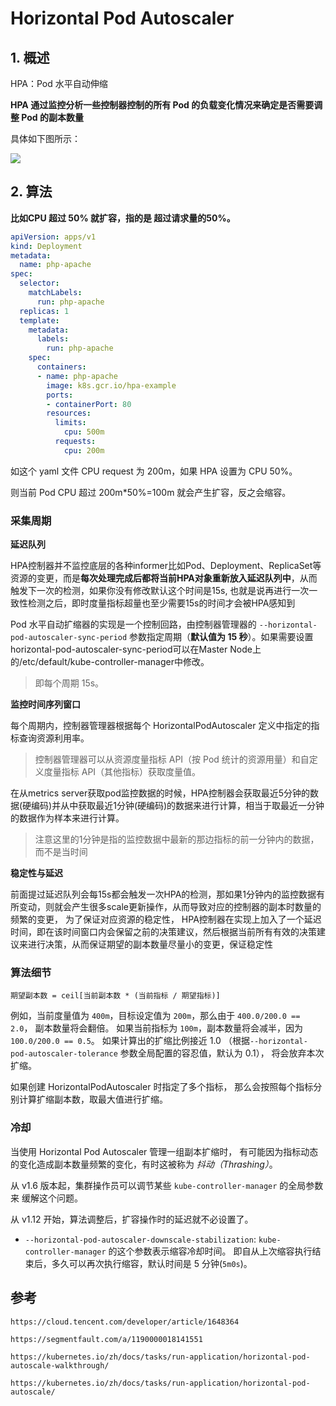 # Horizontal Pod Autoscaler

## 1. 概述

HPA：Pod 水平自动伸缩

**HPA 通过监控分析一些控制器控制的所有 Pod 的负载变化情况来确定是否需要调整 Pod 的副本数量**

具体如下图所示：

![](assets/hpa-arch.png)



## 2. 算法

**比如CPU 超过 50% 就扩容，指的是 超过请求量的50%。**

```yaml
apiVersion: apps/v1
kind: Deployment
metadata:
  name: php-apache
spec:
  selector:
    matchLabels:
      run: php-apache
  replicas: 1
  template:
    metadata:
      labels:
        run: php-apache
    spec:
      containers:
      - name: php-apache
        image: k8s.gcr.io/hpa-example
        ports:
        - containerPort: 80
        resources:
          limits:
            cpu: 500m
          requests:
            cpu: 200m
```

如这个 yaml 文件 CPU request 为 200m，如果 HPA 设置为 CPU 50%。

则当前 Pod CPU 超过 200m*50%=100m 就会产生扩容，反之会缩容。



### 采集周期

**延迟队列**

HPA控制器并不监控底层的各种informer比如Pod、Deployment、ReplicaSet等资源的变更，而是**每次处理完成后都将当前HPA对象重新放入延迟队列中**，从而触发下一次的检测，如果你没有修改默认这个时间是15s, 也就是说再进行一次一致性检测之后，即时度量指标超量也至少需要15s的时间才会被HPA感知到

Pod 水平自动扩缩器的实现是一个控制回路，由控制器管理器的 `--horizontal-pod-autoscaler-sync-period` 参数指定周期（**默认值为 15 秒**）。如果需要设置horizontal-pod-autoscaler-sync-period可以在Master Node上的/etc/default/kube-controller-manager中修改。

> 即每个周期 15s。

**监控时间序列窗口**

每个周期内，控制器管理器根据每个 HorizontalPodAutoscaler 定义中指定的指标查询资源利用率。 

> 控制器管理器可以从资源度量指标 API（按 Pod 统计的资源用量）和自定义度量指标 API（其他指标）获取度量值。

在从metrics server获取pod监控数据的时候，HPA控制器会获取最近5分钟的数据(硬编码)并从中获取最近1分钟(硬编码)的数据来进行计算，相当于取最近一分钟的数据作为样本来进行计算。

> 注意这里的1分钟是指的监控数据中最新的那边指标的前一分钟内的数据，而不是当时间



**稳定性与延迟**

前面提过延迟队列会每15s都会触发一次HPA的检测，那如果1分钟内的监控数据有所变动，则就会产生很多scale更新操作，从而导致对应的控制器的副本时数量的频繁的变更， 为了保证对应资源的稳定性， HPA控制器在实现上加入了一个延迟时间，即在该时间窗口内会保留之前的决策建议，然后根据当前所有有效的决策建议来进行决策，从而保证期望的副本数量尽量小的变更，保证稳定性



### 算法细节

```
期望副本数 = ceil[当前副本数 * (当前指标 / 期望指标)]
```

例如，当前度量值为 `400m`，目标设定值为 `200m`，那么由于 `400.0/200.0 == 2.0`， 副本数量将会翻倍。 如果当前指标为 `100m`，副本数量将会减半，因为`100.0/200.0 == 0.5`。 如果计算出的扩缩比例接近 1.0 （根据`--horizontal-pod-autoscaler-tolerance` 参数全局配置的容忍值，默认为 0.1）， 将会放弃本次扩缩。

如果创建 HorizontalPodAutoscaler 时指定了多个指标， 那么会按照每个指标分别计算扩缩副本数，取最大值进行扩缩。 

### 冷却

当使用 Horizontal Pod Autoscaler 管理一组副本扩缩时， 有可能因为指标动态的变化造成副本数量频繁的变化，有时这被称为 *抖动（Thrashing）*。

从 v1.6 版本起，集群操作员可以调节某些 `kube-controller-manager` 的全局参数来 缓解这个问题。

从 v1.12 开始，算法调整后，扩容操作时的延迟就不必设置了。

- `--horizontal-pod-autoscaler-downscale-stabilization`: `kube-controller-manager` 的这个参数表示缩容冷却时间。 即自从上次缩容执行结束后，多久可以再次执行缩容，默认时间是 5 分钟(`5m0s`)。



## 参考

`https://cloud.tencent.com/developer/article/1648364`

`https://segmentfault.com/a/1190000018141551`

`https://kubernetes.io/zh/docs/tasks/run-application/horizontal-pod-autoscale-walkthrough/`

`https://kubernetes.io/zh/docs/tasks/run-application/horizontal-pod-autoscale/`